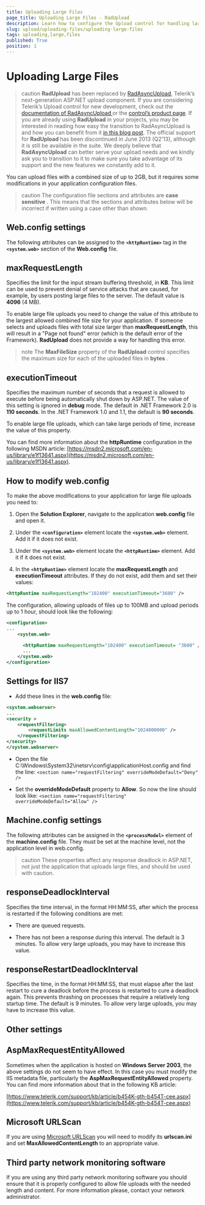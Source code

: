 ```yaml
---
title: Uploading Large Files
page_title: Uploading Large Files - RadUpload
description: Learn how to configure the Upload control for handling large file uploads with progress tracking.
slug: upload/uploading-files/uploading-large-files
tags: uploading,large,files
published: True
position: 1
---
```


# Uploading Large Files



>caution  **RadUpload** has been replaced by [RadAsyncUpload](https://demos.telerik.com/aspnet-ajax/asyncupload/examples/overview/defaultcs.aspx), Telerik’s next-generation ASP.NET upload component. If you are considering Telerik’s Upload control for new development, check out the [documentation of RadAsyncUpload ](https://www.telerik.com/help/aspnet-ajax/asyncupload-overview.html) or the [control’s product page](https://www.telerik.com/products/aspnet-ajax/asyncupload.aspx). If you are already using **RadUpload** in your projects, you may be interested in reading how easy the transition to RadAsyncUpload is and how you can benefit from it [in this blog post](https://blogs.telerik.com/blogs/12-12-05/the-case-of-telerik-s-new-old-asp.net-ajax-upload-control-radasyncupload). The official support for **RadUpload** has been discontinued in June 2013 (Q2’13), although it is still be available in the suite. We deeply believe that **RadAsyncUpload** can better serve your upload needs and we kindly ask you to transition to it to make sure you take advantage of its support and the new features we constantly add to it.
>


You can upload files with a combined size of up to 2GB, but it requires some modifications in your application configuration files.

>caution The configuration file sections and attributes are **case sensitive** . This means that the sections and attributes below will be incorrect if written using a case other than shown.
>


## Web.config settings

The following attributes can be assigned to the **`<httpRuntime>`** tag in the **`<system.web>`** section of the **Web.config** file.

## maxRequestLength

Specifies the limit for the input stream buffering threshold, in **KB**. This limit can be used to prevent denial of service attacks that are caused, for example, by users posting large files to the server. The default value is **4096** (4 MB).

To enable large file uploads you need to change the value of this attribute to the largest allowed combined file size for your application. If someone selects and uploads files with total size larger than **maxRequestLength**, this will result in a "Page not found" error (which is the default error of the Framework). **RadUpload** does not provide a way for handling this error.

>note The **MaxFileSize** property of the **RadUpload** control specifies the maximum size for each of the uploaded files in **bytes** .
>


## executionTimeout

Specifies the maximum number of seconds that a request is allowed to execute before being automatically shut down by ASP.NET. The value of this setting is ignored in **debug** mode. The default in .NET Framework 2.0 is **110 seconds**. In the .NET Framework 1.0 and 1.1, the default is **90 seconds**.

To enable large file uploads, which can take large periods of time, increase the value of this property.

You can find more information about the **httpRuntime** configuration in the following MSDN article: [https://msdn2.microsoft.com/en-us/library/e1f13641.aspx](https://msdn2.microsoft.com/en-us/library/e1f13641.aspx).

## How to modify web.config

To make the above modifications to your application for large file uploads you need to:

1. Open the **Solution Explorer**, navigate to the application **web.config** file and open it.

1. Under the **`<configuration>`** element locate the **`<system.web>`** element. Add it if it does not exist.

1. Under the **`<system.web>`** element locate the **`<httpRuntime>`** element. Add it if it does not exist.

1. In the **`<httpRuntime>`** element locate the **maxRequestLength** and **executionTimeout** attributes. If they do not exist, add them and set their values:

````XML
<httpRuntime maxRequestLength="102400" executionTimeout="3600" />
````



The configuration, allowing uploads of files up to 100MB and upload periods up to 1 hour, should look like the following:

````XML
<configuration>
...
    <system.web>

      <httpRuntime maxRequestLength="102400" executionTimeout= "3600" />
      ...
    </system.web>
</configuration>
````



## Settings for IIS7

* Add these lines in the **web.config** file:

````XML
<system.webserver>
...
<security >
    <requestFiltering>
        <requestLimits maxAllowedContentLength="1024000000" />
    </requestFiltering>
</security>
</system.webserver>
````



* Open the file C:\Windows\System32\inetsrv\config\applicationHost.config and find the line: `<section name="requestFiltering" overrideModeDefault="Deny" />`

* Set the **overrideModeDefault** property to **Allow**. So now the line should look like: `<section name="requestFiltering" overrideModeDefault="Allow" />`

## Machine.config settings

The following attributes can be assigned in the **`<processModel>`** element of the **machine.config** file. They must be set at the machine level, not the application level in web.config.

>caution These properties affect any response deadlock in ASP.NET, not just the application that uploads large files, and should be used with caution.
>


## responseDeadlockInterval

Specifies the time interval, in the format HH:MM:SS, after which the process is restarted if the following conditions are met:

* There are queued requests.

* There has not been a response during this interval. The default is 3 minutes. To allow very large uploads, you may have to increase this value.

## responseRestartDeadlockInterval

Specifies the time, in the format HH:MM:SS, that must elapse after the last restart to cure a deadlock before the process is restarted to cure a deadlock again. This prevents thrashing on processes that require a relatively long startup time. The default is 9 minutes. To allow very large uploads, you may have to increase this value.

## Other settings

## AspMaxRequestEntityAllowed

Sometimes when the application is hosted on **Windows Server 2003**, the above settings do not seem to have effect. In this case you must modify the IIS metadata file, particularly the **AspMaxRequestEntityAllowed** property. You can find more information about that in the following KB article:

[https://www.telerik.com/support/kb/article/b454K-gth-b454T-cee.aspx](https://www.telerik.com/support/kb/article/b454K-gth-b454T-cee.aspx)

## Microsoft URLScan

If you are using [Microsoft URLScan](https://www.microsoft.com/technet/security/tools/urlscan.mspx) you will need to modify its **urlscan.ini** and set **MaxAllowedContentLength** to an appropriate value.

## Third party network monitoring software

If you are using any third party network monitoring software you should ensure that it is properly configured to allow file uploads with the needed length and content. For more information please, contact your network administrator.

